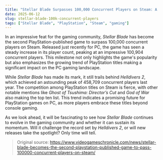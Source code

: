 ```yaml
---
title: "Stellar Blade Surpasses 100,000 Concurrent Players on Steam: A New Milestone for PlayStation Games"
date: 2025-06-12
slug: stellar-blade-100k-concurrent-players
tags: ["Stellar Blade", "PlayStation", "Steam", "gaming"]
---
```


In an impressive feat for the gaming community, *Stellar Blade* has become the second PlayStation-published game to surpass 100,000 concurrent players on Steam. Released just recently for PC, the game has seen a steady increase in its player count, peaking at an impressive 100,904 concurrent players. This milestone not only highlights the game's popularity but also emphasizes the growing trend of PlayStation titles making a significant impact on the PC gaming landscape.

While *Stellar Blade* has made its mark, it still trails behind *Helldivers 2*, which achieved an astounding peak of 458,709 concurrent players last year. The competition among PlayStation titles on Steam is fierce, with other notable mentions like *Ghost of Tsushima: Director’s Cut* and *God of War* also making the top ten list. This trend indicates a promising future for PlayStation games on PC, as more players embrace these titles beyond console gaming.

As we look ahead, it will be fascinating to see how *Stellar Blade* continues to evolve in the gaming community and whether it can sustain its momentum. Will it challenge the record set by *Helldivers 2*, or will new releases take the spotlight? Only time will tell.

> Original source: https://www.videogameschronicle.com/news/stellar-blade-becomes-the-second-playstation-published-game-to-pass-100000-concurrent-players-on-steam/